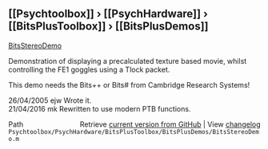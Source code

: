 ## [[Psychtoolbox]] &#8250; [[PsychHardware]] &#8250; [[BitsPlusToolbox]] &#8250; [[BitsPlusDemos]]

[BitsStereoDemo](BitsStereoDemo)  
  
Demonstration of displaying a precalculated texture based movie, whilst  
controlling the FE1 goggles using a Tlock packet.  
  
This demo needs the Bits++ or Bits\# from Cambridge Research Systems!  
  
26/04/2005  ejw  Wrote it.  
21/04/2016  mk   Rewritten to use modern PTB functions.  




<div class="code_header" style="text-align:right;">
  <span style="float:left;">Path&nbsp;&nbsp;</span> <span class="counter">Retrieve <a href=
  "https://raw.github.com/Psychtoolbox-3/Psychtoolbox-3/beta/Psychtoolbox/PsychHardware/BitsPlusToolbox/BitsPlusDemos/BitsStereoDemo.m">current version from GitHub</a> | View <a href=
  "https://github.com/Psychtoolbox-3/Psychtoolbox-3/commits/beta/Psychtoolbox/PsychHardware/BitsPlusToolbox/BitsPlusDemos/BitsStereoDemo.m">changelog</a></span>
</div>
<div class="code">
  <code>Psychtoolbox/PsychHardware/BitsPlusToolbox/BitsPlusDemos/BitsStereoDemo.m</code>
</div>

